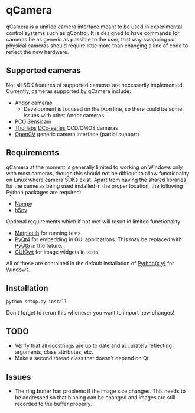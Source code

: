 qCamera
=======

qCamera is a unified camera interface meant to be used in experimental
control systems such as qControl. It is designed to have commands for
cameras be as generic as possible to the user, that way swapping out
physical cameras should require little more than changing a line of
code to reflect the new hardware.

Supported cameras
-----------------

Not all SDK features of supported cameras are necessarily
implemented. Currently, cameras supported by qCamera include:

* [Andor](http://www.andor.com/) cameras
  * Development is focused on the iXon line, so there could be some
    issues with other Andor cameras.
* [PCO](http://www.pco.de/) Sensicam
* [Thorlabs](http://www.thorlabs.de)
  [DCx-series](http://www.thorlabs.de/software_pages/ViewSoftwarePage.cfm?Code=DCx)
  CCD/CMOS cameras
* [OpenCV](http://opencv.org/) generic camera interface (partial support)

Requirements
------------

qCamera at the moment is generally limited to working on Windows only
with most cameras, though this should not be difficult to allow
functionality on Linux where camera SDKs exist. Apart from having the
shared libraries for the cameras being used installed in the proper
location, the following Python packages are required:

* [Numpy](http://www.numpy.org/)
* [h5py](http://www.h5py.org/)

Optional requirements which if not met will result in limited
functionality:

* [Matplotlib](http://matplotlib.org/) for running tests
* [PyQt4](http://pyqt.sourceforge.net/Docs/PyQt4/) for embedding in
  GUI applications. This may be replaced with
  [PyQt5](http://pyqt.sourceforge.net/Docs/PyQt5/) in the future.
* [GUIQwt](https://pythonhosted.org/guiqwt/) for image widgets in
  tests.

All of these are contained in the default installation of
[Python(x,y)](https://code.google.com/p/pythonxy/) for Windows.

Installation
------------

`python setup.py install`

Don't forget to rerun this whenever you want to import new changes!

TODO
----

* Verify that all docstrings are up to date and accurately reflecting
  arguments, class attributes, etc.
* Make a second thread class that doesn't depend on Qt.

Issues
------

* The ring buffer has problems if the image size changes. This needs
  to be addressed so that binning can be changed and images are still
  recorded to the buffer properly.

